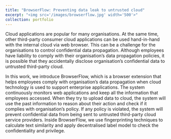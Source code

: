 ```yaml
---
title: "BrowserFlow: Preventing data leak to untrusted cloud"
excerpt: "<img src='/images/browserflow.jpg' width='500'>"
collection: portfolio
---
```


Cloud applications are popular for many organisations. At the same time, other third-party consumer cloud applications can be used hand-in-hand with the internal cloud via web browser. This can be a challenge for the organisations to control confidential data propagation. Although employees have liability to comply with their organisation’s data propagation policies, it is possible that they accidentally disclose organisation’s confidential data to untrusted third-party cloud.

In this work, we introduce BrowserFlow, which is a browser extension that helps employees comply with organisation’s data propagation when cloud technology is used to support enterprise applications. The system continuously monitors web applications and keep all the information that employees accessed. When they try to upload data to cloud, the system will use the past information to reason about their action and check if it complies with organisation’s policy. If any policy is violated, the system will prevent confidential data from being sent to untrusted third-party cloud service providers. Inside BrowserFlow, we use fingerprinting techniques to calculate text similarity and apply decentralised label model to check the confidentiality and privilege.
